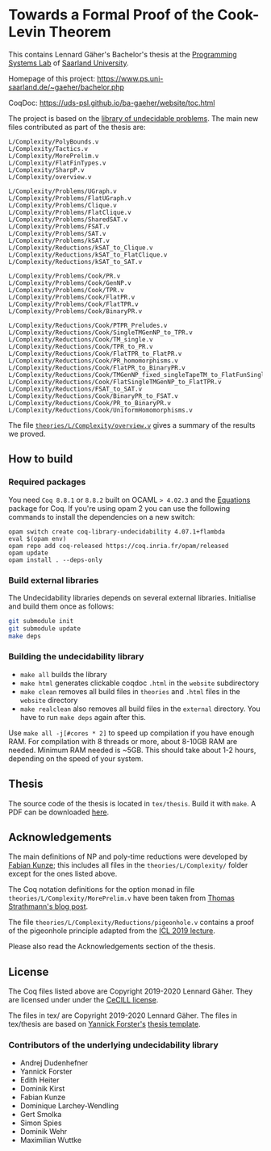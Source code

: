 # Towards a Formal Proof of the Cook-Levin Theorem 

This contains Lennard Gäher's Bachelor's thesis at the [Programming Systems Lab](https://www.ps.uni-saarland.de/) of [Saarland University](https://www.uni-saarland.de/). 

Homepage of this project: https://www.ps.uni-saarland.de/~gaeher/bachelor.php

CoqDoc: https://uds-psl.github.io/ba-gaeher/website/toc.html

The project is based on the [library of undecidable problems](https://github.com/uds-psl/coq-library-undecidability). 
The main new files contributed as part of the thesis are: 

```
L/Complexity/PolyBounds.v
L/Complexity/Tactics.v
L/Complexity/MorePrelim.v
L/Complexity/FlatFinTypes.v
L/Complexity/SharpP.v
L/Complexity/overview.v

L/Complexity/Problems/UGraph.v
L/Complexity/Problems/FlatUGraph.v
L/Complexity/Problems/Clique.v
L/Complexity/Problems/FlatClique.v
L/Complexity/Problems/SharedSAT.v
L/Complexity/Problems/FSAT.v
L/Complexity/Problems/SAT.v
L/Complexity/Problems/kSAT.v
L/Complexity/Reductions/kSAT_to_Clique.v
L/Complexity/Reductions/kSAT_to_FlatClique.v
L/Complexity/Reductions/kSAT_to_SAT.v

L/Complexity/Problems/Cook/PR.v
L/Complexity/Problems/Cook/GenNP.v
L/Complexity/Problems/Cook/TPR.v
L/Complexity/Problems/Cook/FlatPR.v
L/Complexity/Problems/Cook/FlatTPR.v
L/Complexity/Problems/Cook/BinaryPR.v

L/Complexity/Reductions/Cook/PTPR_Preludes.v
L/Complexity/Reductions/Cook/SingleTMGenNP_to_TPR.v
L/Complexity/Reductions/Cook/TM_single.v
L/Complexity/Reductions/Cook/TPR_to_PR.v
L/Complexity/Reductions/Cook/FlatTPR_to_FlatPR.v
L/Complexity/Reductions/Cook/PR_homomorphisms.v
L/Complexity/Reductions/Cook/FlatPR_to_BinaryPR.v
L/Complexity/Reductions/Cook/TMGenNP_fixed_singleTapeTM_to_FlatFunSingleTMGenNP.v
L/Complexity/Reductions/Cook/FlatSingleTMGenNP_to_FlatTPR.v
L/Complexity/Reductions/FSAT_to_SAT.v
L/Complexity/Reductions/Cook/BinaryPR_to_FSAT.v
L/Complexity/Reductions/Cook/PR_to_BinaryPR.v
L/Complexity/Reductions/Cook/UniformHomomorphisms.v
```

The file [`theories/L/Complexity/overview.v`](https://uds-psl.github.io/ba-gaeher/website/Undecidability.L.Complexity.overview.html) gives a summary of the results we proved.

## How to build

### Required packages

You need `Coq 8.8.1` or `8.8.2` built on OCAML `> 4.02.3` and the [Equations](https://mattam82.github.io/Coq-Equations/) package for Coq. If you're using opam 2 you can use the following commands to install the dependencies on a new switch:

```
opam switch create coq-library-undecidability 4.07.1+flambda
eval $(opam env)
opam repo add coq-released https://coq.inria.fr/opam/released
opam update
opam install . --deps-only
```

### Build external libraries

The Undecidability libraries depends on several external libraries. Initialise and build them once as follows:

``` sh
git submodule init
git submodule update
make deps
```

### Building the undecidability library

- `make all` builds the library
- `make html` generates clickable coqdoc `.html` in the `website` subdirectory
- `make clean` removes all build files in `theories` and `.html` files in the `website` directory
- `make realclean` also removes all build files in the `external` directory. You have to run `make deps` again after this.

Use `make all -j[#cores * 2]` to speed up compilation if you have enough RAM. For compilation with 8 threads or more, about 8-10GB RAM are needed. Minimum RAM needed is ~5GB.
This should take about 1-2 hours, depending on the speed of your system.

## Thesis
The source code of the thesis is located in `tex/thesis`. Build it with `make`. 
A PDF can be downloaded [here](https://www.ps.uni-saarland.de/~gaeher/files/thesis-gaeher.pdf). 

## Acknowledgements
The main definitions of NP and poly-time reductions were developed by [Fabian Kunze](https://www.ps.uni-saarland.de/~kunze/); this includes all files in the `theories/L/Complexity/` folder except for the ones listed above.

The Coq notation definitions for the option monad in file `theories/L/Complexity/MorePrelim.v` have been taken from [Thomas Strathmann's blog post](https://pdp7.org/blog/2011/01/the-maybe-monad-in-coq/). 

The file `theories/L/Complexity/Reductions/pigeonhole.v` contains a proof of the pigeonhole principle adapted from the [ICL 2019 lecture](https://courses.ps.uni-saarland.de/icl_19/2/Resources). 

Please also read the Acknowledgements section of the thesis.

## License

The Coq files listed above are Copyright 2019-2020 Lennard Gäher. 
They are licensed under under the [CeCILL license](https://github.com/uds-psl/ba-gaeher/blob/master/CeCILL_LICENSE.txt).

The files in tex/ are Copyright 2019-2020 Lennard Gäher. The files in tex/thesis are based on [Yannick Forster's](https://www.ps.uni-saarland.de/~forster/) [thesis template](https://github.com/yforster/thesis-template). 



### Contributors of the underlying undecidability library 

- Andrej Dudenhefner
- Yannick Forster
- Edith Heiter
- Dominik Kirst
- Fabian Kunze
- Dominique Larchey-Wendling
- Gert Smolka
- Simon Spies
- Dominik Wehr
- Maximilian Wuttke
